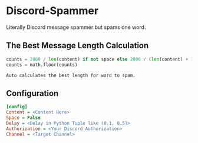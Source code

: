 # Discord-Spammer
Literally Discord message spammer but spams one word.

## The Best Message Length Calculation
```python
counts = 2000 / len(content) if not space else 2000 / (len(content) + 1)
counts = math.floor(counts)
```
`Auto calculates the best length for word to spam.`

## Configuration
```ini
[config]
Content = <Content Here>
Space = False
Delay = <Delay in Python Tuple like (0.1, 0.5)>
Authorization = <Your Discord Authorization>
Channel = <Target Channel>
